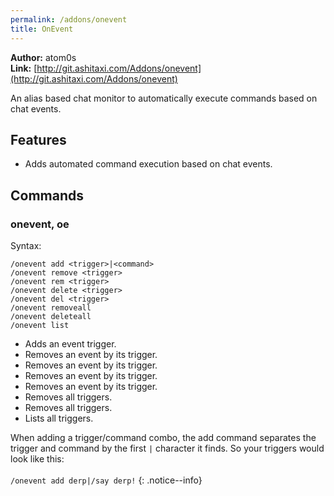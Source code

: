 ```yaml
---
permalink: /addons/onevent
title: OnEvent
---
```


**Author:** atom0s<br/>
**Link:** [http://git.ashitaxi.com/Addons/onevent](http://git.ashitaxi.com/Addons/onevent)

An alias based chat monitor to automatically execute commands based on chat events.

## Features

  * Adds automated command execution based on chat events.

## Commands

### onevent, oe
Syntax:
```
/onevent add <trigger>|<command>
/onevent remove <trigger>
/onevent rem <trigger>
/onevent delete <trigger>
/onevent del <trigger>
/onevent removeall
/onevent deleteall
/onevent list
```
  * Adds an event trigger.
  * Removes an event by its trigger.
  * Removes an event by its trigger.
  * Removes an event by its trigger.
  * Removes an event by its trigger.
  * Removes all triggers.
  * Removes all triggers.
  * Lists all triggers.

When adding a trigger/command combo, the add command separates the trigger and command by the first `|` character it finds. So your triggers would look like this:<br/><br/>
`/onevent add derp|/say derp!`
{: .notice--info}